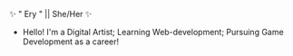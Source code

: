  ✨ " Ery " || She/Her ✨
- Hello! I'm a Digital Artist; Learning Web-development; Pursuing Game Development as a career!


<!---
Myst-ery0721/Myst-ery0721 is a ✨ special ✨ repository because its `README.md` (this file) appears on your GitHub profile.
You can click the Preview link to take a look at your changes.
--->
